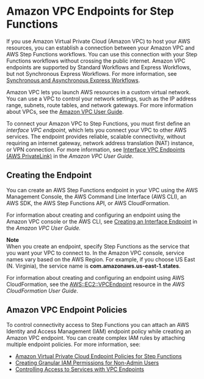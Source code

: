 # Amazon VPC Endpoints for Step Functions<a name="vpc-endpoints"></a>

If you use Amazon Virtual Private Cloud \(Amazon VPC\) to host your AWS resources, you can establish a connection between your Amazon VPC and AWS Step Functions workflows\. You can use this connection with your Step Functions workflows without crossing the public internet\. Amazon VPC endpoints are supported by Standard Workflows and Express Workflows, but not Synchronous Express Workflows\. For more information, see [Synchronous and Asynchronous Express Workflows](concepts-express-synchronous.md)\. 

Amazon VPC lets you launch AWS resources in a custom virtual network\. You can use a VPC to control your network settings, such as the IP address range, subnets, route tables, and network gateways\. For more information about VPCs, see the [Amazon VPC User Guide](https://docs.aws.amazon.com/vpc/latest/userguide/)\.

To connect your Amazon VPC to Step Functions, you must first define an *interface VPC endpoint*, which lets you connect your VPC to other AWS services\. The endpoint provides reliable, scalable connectivity, without requiring an internet gateway, network address translation \(NAT\) instance, or VPN connection\. For more information, see [Interface VPC Endpoints \(AWS PrivateLink\)](https://docs.aws.amazon.com/vpc/latest/userguide/vpce-interface.html) in the *Amazon VPC User Guide*\.

## Creating the Endpoint<a name="vpc-endpoint-create"></a>

You can create an AWS Step Functions endpoint in your VPC using the AWS Management Console, the AWS Command Line Interface \(AWS CLI\), an AWS SDK, the AWS Step Functions API, or AWS CloudFormation\.

For information about creating and configuring an endpoint using the Amazon VPC console or the AWS CLI, see [Creating an Interface Endpoint](https://docs.aws.amazon.com/vpc/latest/userguide/vpce-interface.html#create-interface-endpoint) in the *Amazon VPC User Guide\.*

**Note**  
 When you create an endpoint, specify Step Functions as the service that you want your VPC to connect to\. In the Amazon VPC console, service names vary based on the AWS Region\. For example, if you choose US East \(N\. Virginia\), the service name is **com\.amazonaws\.us\-east\-1\.states**\. 

For information about creating and configuring an endpoint using AWS CloudFormation, see the [AWS::EC2::VPCEndpoint](https://docs.aws.amazon.com/AWSCloudFormation/latest/UserGuide/aws-resource-ec2-vpcendpoint.html) resource in the *AWS CloudFormation User Guide*\.

## Amazon VPC Endpoint Policies<a name="vpc-endpoint-policy"></a>

To control connectivity access to Step Functions you can attach an AWS Identity and Access Management \(IAM\) endpoint policy while creating an Amazon VPC endpoint\. You can create complex IAM rules by attaching multiple endpoint policies\. For more information, see:
+  [Amazon Virtual Private Cloud Endpoint Policies for Step Functions](vpc-iam.md) 
+  [Creating Granular IAM Permissions for Non\-Admin Users](concept-create-iam-advanced.md) 
+  [Controlling Access to Services with VPC Endpoints](https://docs.aws.amazon.com/vpc/latest/userguide/vpc-endpoints-access.html) 